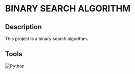 # BINARY SEARCH ALGORITHM

## Description
This project is a binary search algorithm.

## Tools
![Python](https://img.shields.io/badge/python-3670A0?style=for-the-badge&logo=python&logoColor=ffdd54)

